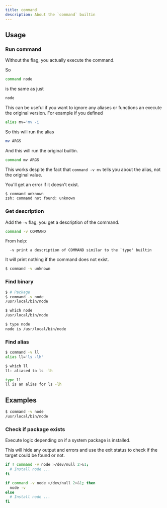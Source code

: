 ```yaml
---
title: command
description: About the `command` builtin
---
```


## Usage

### Run command

Without the flag, you actually execute the command.

So

```sh
command node
```

is the same as just

```sh
node
```

This can be useful if you want to ignore any aliases or functions an execute the original version. For example if you defined

```sh
alias mv='mv -i
```
So this will run the alias

```sh
mv ARGS
```

And this will run the original builtin.

```sh
command mv ARGS
```

This works despite the fact that `command -v mv` tells you about the alias, not the original value.

You'll get an error if it doesn't exist.

```sh
$ command unknown
zsh: command not found: unknown
```

### Get description

Add the `-v` flag, you get a description of the command.

```sh
command -v COMMAND
```

From help:

```
  -v print a description of COMMAND similar to the `type' builtin
```

It will print nothing if the command does not exist.

```sh
$ command -v unknown

```


### Find binary

```sh
$ # Package
$ command -v node
/usr/local/bin/node

$ which node
/usr/local/bin/node

$ type node
node is /usr/local/bin/node
```

### Find alias

```sh
$ command -v ll
alias ll='ls -lh'

$ which ll
ll: aliased to ls -lh

type ll
ll is an alias for ls -lh
```

## Examples

```sh
$ command -v node
/usr/local/bin/node
```

### Check if package exists

Execute logic depending on if a system package is installed. 

This will hide any output and errors and use the exit status to check if the target could be found or not.

```sh
if ! command -v node >/dev/null 2>&1;
  # Install node ...
fi
```

```sh
if command -v node >/dev/null 2>&1; then
  node -v
else
  # Install node ...
fi
```
